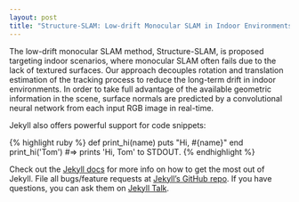 ```yaml
---
layout: post
title: "Structure-SLAM: Low-drift Monocular SLAM in Indoor Environments"
---
```

The low-drift monocular SLAM method, Structure-SLAM, is proposed targeting indoor scenarios, where monocular SLAM often fails due to the lack of textured surfaces. Our approach decouples rotation and translation estimation of the tracking process to reduce the long-term drift in indoor environments. In order to take full advantage of the available geometric information in the scene, surface normals are predicted by a convolutional neural network from each input RGB image in real-time.

Jekyll also offers powerful support for code snippets:

{% highlight ruby %}
def print_hi(name)
  puts "Hi, #{name}"
end
print_hi('Tom')
#=> prints 'Hi, Tom' to STDOUT.
{% endhighlight %}

Check out the [Jekyll docs][jekyll-docs] for more info on how to get the most out of Jekyll. File all bugs/feature requests at [Jekyll’s GitHub repo][jekyll-gh]. If you have questions, you can ask them on [Jekyll Talk][jekyll-talk].

[jekyll-docs]: http://jekyllrb.com/docs/home
[jekyll-gh]:   https://github.com/jekyll/jekyll
[jekyll-talk]: https://talk.jekyllrb.com/
